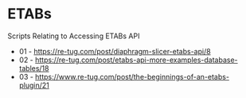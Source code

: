 # ETABs
Scripts Relating to Accessing ETABs API

* 01 - https://re-tug.com/post/diaphragm-slicer-etabs-api/8
* 02 - https://re-tug.com/post/etabs-api-more-examples-database-tables/18
* 03 - https://www.re-tug.com/post/the-beginnings-of-an-etabs-plugin/21
